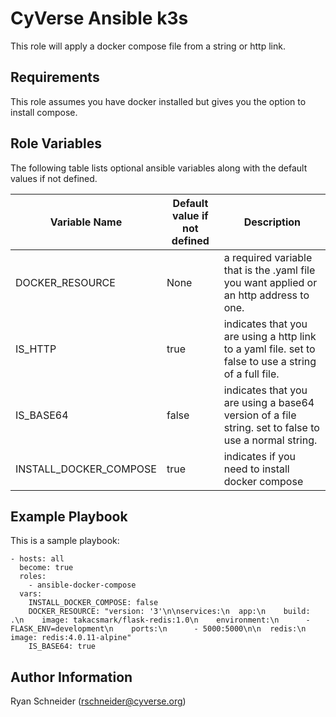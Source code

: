 CyVerse Ansible k3s
===================

This role will apply a docker compose file from a string or http link.

Requirements
------------

This role assumes you have docker installed but gives you the option to install compose.

Role Variables
--------------

The following table lists optional ansible variables along with the default values if not defined.

Variable Name | Default value if not defined | Description
------------- | ---------------------- | -----------
DOCKER_RESOURCE  | None | a required variable that is the .yaml file you want applied or an http address to one.
IS_HTTP       | true | indicates that you are using a http link to a yaml file. set to false to use a string of a full file.
IS_BASE64     | false | indicates that you are using a base64 version of a file string. set to false to use a normal string.
INSTALL_DOCKER_COMPOSE     | true | indicates if you need to install docker compose

Example Playbook
----------------

This is a sample playbook:
````
- hosts: all
  become: true
  roles:
    - ansible-docker-compose
  vars:
    INSTALL_DOCKER_COMPOSE: false
    DOCKER_RESOURCE: "version: '3'\n\nservices:\n  app:\n    build: .\n    image: takacsmark/flask-redis:1.0\n    environment:\n      - FLASK_ENV=development\n    ports:\n      - 5000:5000\n\n  redis:\n    image: redis:4.0.11-alpine"
    IS_BASE64: true
````

Author Information
------------------
Ryan Schneider (rschneider@cyverse.org)
